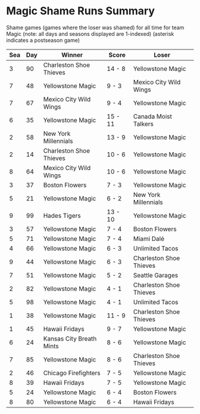 # Magic Shame Runs Summary



Shame games (games where the loser was shamed) for all time for team Magic (note: all days and seasons displayed are 1-indexed) (asterisk indicates a postseason game)


| Sea | Day | Winner | Score | Loser | 
| ------ |------ |------ |------ |------ |
| 3 | 90 | Charleston Shoe Thieves | 14 - 8 | Yellowstone Magic | 
| 7 | 48 | Yellowstone Magic | 9 - 3 | Mexico City Wild Wings | 
| 7 | 67 | Mexico City Wild Wings | 9 - 4 | Yellowstone Magic | 
| 6 | 35 | Yellowstone Magic | 15 - 11 | Canada Moist Talkers | 
| 2 | 58 | New York Millennials | 13 - 9 | Yellowstone Magic | 
| 2 | 14 | Charleston Shoe Thieves | 10 - 6 | Yellowstone Magic | 
| 8 | 64 | Mexico City Wild Wings | 10 - 6 | Yellowstone Magic | 
| 3 | 37 | Boston Flowers | 7 - 3 | Yellowstone Magic | 
| 5 | 21 | Yellowstone Magic | 6 - 2 | New York Millennials | 
| 9 | 99 | Hades Tigers | 13 - 10 | Yellowstone Magic | 
| 3 | 57 | Yellowstone Magic | 7 - 4 | Boston Flowers | 
| 5 | 71 | Yellowstone Magic | 7 - 4 | Miami Dalé | 
| 4 | 66 | Yellowstone Magic | 6 - 3 | Unlimited Tacos | 
| 9 | 44 | Yellowstone Magic | 6 - 3 | Charleston Shoe Thieves | 
| 7 | 51 | Yellowstone Magic | 5 - 2 | Seattle Garages | 
| 2 | 82 | Yellowstone Magic | 4 - 1 | Charleston Shoe Thieves | 
| 5 | 98 | Yellowstone Magic | 4 - 1 | Unlimited Tacos | 
| 1 | 38 | Yellowstone Magic | 11 - 9 | Charleston Shoe Thieves | 
| 1 | 45 | Hawaii Fridays | 9 - 7 | Yellowstone Magic | 
| 6 | 24 | Kansas City Breath Mints | 8 - 6 | Yellowstone Magic | 
| 7 | 85 | Yellowstone Magic | 8 - 6 | Charleston Shoe Thieves | 
| 2 | 46 | Chicago Firefighters | 7 - 5 | Yellowstone Magic | 
| 8 | 39 | Hawaii Fridays | 7 - 5 | Yellowstone Magic | 
| 5 | 24 | Yellowstone Magic | 6 - 4 | Boston Flowers | 
| 8 | 80 | Yellowstone Magic | 6 - 4 | Hawaii Fridays | 


